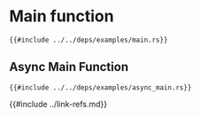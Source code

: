 # Main function

```rust,editable
{{#include ../../deps/examples/main.rs}}
```

## Async Main Function

```rust,editable,ignore,mdbook-runnable
{{#include ../../deps/examples/async_main.rs}}
```

{{#include ../link-refs.md}}
